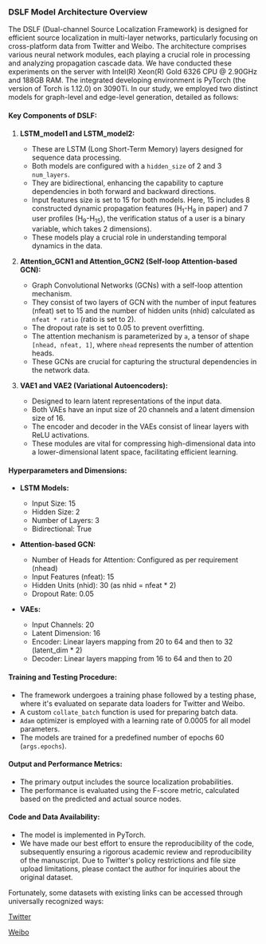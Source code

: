 ### DSLF Model Architecture Overview

The DSLF (Dual-channel Source Localization Framework) is designed for efficient source localization in multi-layer networks, particularly focusing on cross-platform data from Twitter and Weibo. The architecture comprises various neural network modules, each playing a crucial role in processing and analyzing propagation cascade data. We have conducted these experiments on the server with Intel(R) Xeon(R) Gold 6326 CPU @ 2.90GHz and 188GB RAM. The integrated developing environment is PyTorch (the version of Torch is 1.12.0) on 3090Ti.
In our study, we employed two distinct models for graph-level and edge-level generation, detailed as follows:

#### Key Components of DSLF:

1. **LSTM_model1 and LSTM_model2:**
   - These are LSTM (Long Short-Term Memory) layers designed for sequence data processing.
   - Both models are configured with a `hidden_size` of 2 and 3 `num_layers`.
   - They are bidirectional, enhancing the capability to capture dependencies in both forward and backward directions.
   - Input features size is set to 15 for both models. Here, 15 includes 8 constructed dynamic propagation features (H<sub>1</sub>-H<sub>8</sub> in paper) and 7 user profiles (H<sub>9</sub>-H<sub>15</sub>), the verification status of a user is a binary variable, which takes 2 dimensions).
   - These models play a crucial role in understanding temporal dynamics in the data.

2. **Attention_GCN1 and Attention_GCN2 (Self-loop Attention-based GCN):**
   - Graph Convolutional Networks (GCNs) with a self-loop attention mechanism.
   - They consist of two layers of GCN with the number of input features (nfeat) set to 15 and the number of hidden units (nhid) calculated as `nfeat * ratio` (ratio is set to 2).
   - The dropout rate is set to 0.05 to prevent overfitting.
   - The attention mechanism is parameterized by `a`, a tensor of shape `[nhead, nfeat, 1]`, where `nhead` represents the number of attention heads.
   - These GCNs are crucial for capturing the structural dependencies in the network data.

3. **VAE1 and VAE2 (Variational Autoencoders):**
   - Designed to learn latent representations of the input data.
   - Both VAEs have an input size of 20 channels and a latent dimension size of 16.
   - The encoder and decoder in the VAEs consist of linear layers with ReLU activations.
   - These modules are vital for compressing high-dimensional data into a lower-dimensional latent space, facilitating efficient learning.

#### Hyperparameters and Dimensions:

- **LSTM Models:** 
  - Input Size: 15
  - Hidden Size: 2
  - Number of Layers: 3
  - Bidirectional: True

- **Attention-based GCN:**
  - Number of Heads for Attention: Configured as per requirement (nhead)
  - Input Features (nfeat): 15
  - Hidden Units (nhid): 30 (as nhid = nfeat * 2)
  - Dropout Rate: 0.05

- **VAEs:**
  - Input Channels: 20
  - Latent Dimension: 16
  - Encoder: Linear layers mapping from 20 to 64 and then to 32 (latent_dim * 2)
  - Decoder: Linear layers mapping from 16 to 64 and then to 20

#### Training and Testing Procedure:

- The framework undergoes a training phase followed by a testing phase, where it's evaluated on separate data loaders for Twitter and Weibo.
- A custom `collate_batch` function is used for preparing batch data.
- `Adam` optimizer is employed with a learning rate of 0.0005 for all model parameters.
- The models are trained for a predefined number of epochs 60 (`args.epochs`).

#### Output and Performance Metrics:

- The primary output includes the source localization probabilities.
- The performance is evaluated using the F-score metric, calculated based on the predicted and actual source nodes.

#### Code and Data Availability:

- The model is implemented in PyTorch.
- We have made our best effort to ensure the reproducibility of the code, subsequently ensuring a rigorous academic review and reproducibility of the manuscript.
Due to Twitter's policy restrictions and file size upload limitations, please contact the author for inquiries about the original dataset.

Fortunately, some datasets with existing links can be accessed through universally recognized ways:

[Twitter](https://www.dropbox.com/s/7ewzdrbelpmrnxu/rumdetect2017.zip)

[Weibo](https://www.dropbox.com/s/46r50ctrfa0ur1o/rumdect.zip?dl=0)
